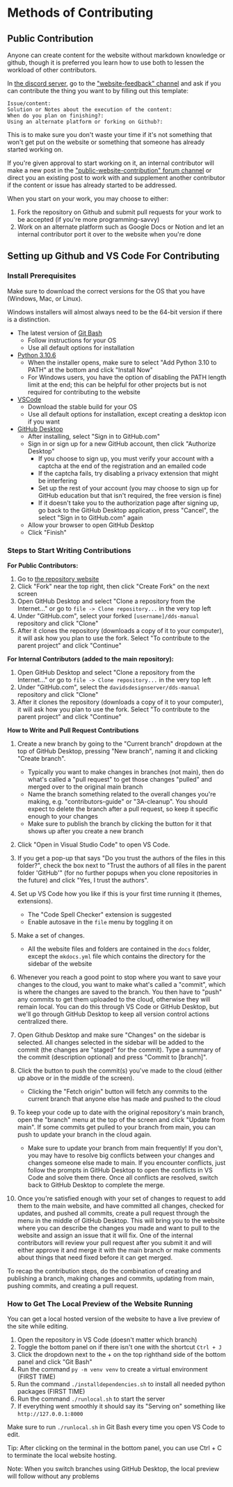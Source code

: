 # Methods of Contributing

## Public Contribution
Anyone can create content for the website without markdown knowledge or github, though it is preferred you learn how to use both to lessen the workload of other contributors.

In [the discord server](https://discord.gg/jHXTdNjYCg), go to the ["website-feedback" channel](https://discord.com/channels/1120162219502608426/1233961750639018104) and ask if you can contribute the thing you want to by filling out this template:

    Issue/content:
    Solution or Notes about the execution of the content:
    When do you plan on finishing?:
    Using an alternate platform or forking on Github?:

This is to make sure you don't waste your time if it's not something that won't get put on the website or something that someone has already started working on.

If you're given approval to start working on it, an internal contributor will make a new post in the ["public-website-contribution" forum channel](https://discord.com/channels/1120162219502608426/1233993910817259663) or direct you an existing post to work with and supplement another contributor if the content or issue has already started to be addressed.

When you start on your work, you may choose to either:

1. Fork the repository on Github and submit pull requests for your work to be accepted (if you're more programming-savvy)
2. Work on an alternate platform such as Google Docs or Notion and let an internal contributor port it over to the website when you're done

## Setting up Github and VS Code For Contributing
### Install Prerequisites
Make sure to download the correct versions for the OS that you have (Windows, Mac, or Linux).

Windows installers will almost always need to be the 64-bit version if there is a distinction.

- The latest version of [Git Bash](https://git-scm.com/downloads)
    - Follow instructions for your OS
    - Use all default options for installation
- [Python 3.10.6](https://www.python.org/downloads/release/python-3106/) 
    - When the installer opens, make sure to select "Add Python 3.10 to PATH" at the bottom and click "Install Now"
    - For Windows users, you have the option of disabling the PATH length limit at the end; this can be helpful for other projects but is not required for contributing to the website
- [VSCode](https://code.visualstudio.com/)
    - Download the stable build for your OS
    - Use all default options for installation, except creating a desktop icon if you want
- [GitHub Desktop](https://desktop.github.com/)
    - After installing, select "Sign in to GitHub.com"
    - Sign in or sign up for a new GitHub account, then click "Authorize Desktop"
        - If you choose to sign up, you must verify your account with a captcha at the end of the registration and an emailed code
        - If the captcha fails, try disabling a privacy extension that might be interfering
        - Set up the rest of your account (you may choose to sign up for GitHub education but that isn't required, the free version is fine)
        - If it doesn't take you to the authorization page after signing up, go back to the GitHub Desktop application, press "Cancel", the select "Sign in to GitHub.com" again
    - Allow your browser to open GitHub Desktop
    - Click "Finish"
    

### Steps to Start Writing Contributions

**For Public Contributors:**

1. Go to [the repository website](https://github.com/davidsdesignserver/dds-manual)
2. Click "Fork" near the top right, then click "Create Fork" on the next screen
3. Open GitHub Desktop and select "Clone a repository from the Internet..." or go to ```file -> Clone repository...``` in the very top left
4. Under "GitHub.com", select your forked ```[username]/dds-manual``` repository  and click "Clone"
5. After it clones the repository (downloads a copy of it to your computer), it will ask how you plan to use the fork. Select "To contribute to the parent project" and click "Continue"

**For Internal Contributors (added to the main repository):**

1. Open GitHub Desktop and select "Clone a repository from the Internet..." or go to ```file -> Clone repository...``` in the very top left
2. Under "GitHub.com", select the ```davidsdesignserver/dds-manual``` repository and click "Clone"
3. After it clones the repository (downloads a copy of it to your computer), it will ask how you plan to use the fork. Select "To contribute to the parent project" and click "Continue"

**How to Write and Pull Request Contributions**

1. Create a new branch by going to the "Current branch" dropdown at the top of GitHub Desktop, pressing "New branch", naming it and clicking "Create branch".
    - Typically you want to make changes in branches (not main), then do what's called a "pull request" to get those changes "pulled" and merged over to the original main branch
    - Name the branch something related to the overall changes you're making, e.g. "contributors-guide" or "3A-cleanup". You should expect to delete the branch after a pull request, so keep it specific enough to your changes
    - Make sure to publish the branch by clicking the button for it that shows up after you create a new branch
2. Click "Open in Visual Studio Code" to open VS Code.
3. If you get a pop-up that says "Do you trust the authors of the files in this folder?", check the box next to "Trust the authors of all files in the parent folder 'GitHub'" (for no further popups when you clone repositories in the future) and click "Yes, I trust the authors".
4. Set up VS Code how you like if this is your first time running it (themes, extensions).
    - The "Code Spell Checker" extension is suggested
    - Enable autosave in the ```file``` menu by toggling it on
5. Make a set of changes.
    - All the website files and folders are contained in the ```docs``` folder, except the ```mkdocs.yml``` file which contains the directory for the sidebar of the website

6. Whenever you reach a good point to stop where you want to save your changes to the cloud, you want to make what's called a "commit", which is where the changes are saved to the branch. You then have to "push" any commits to get them uploaded to the cloud, otherwise they will remain local. You can do this through VS Code or GitHub Desktop, but we'll go through GitHub Desktop to keep all version control actions centralized there.
7. Open Github Desktop and make sure "Changes" on the sidebar is selected. All changes selected in the sidebar will be added to the commit (the changes are "staged" for the commit). Type a summary of the commit (description optional) and press "Commit to [branch]".
8. Click the button to push the commit(s) you've made to the cloud (either up above or in the middle of the screen).
    - Clicking the "Fetch origin" button will fetch any commits to the current branch that anyone else has made and pushed to the cloud

9. To keep your code up to date with the original repository's main branch, open the "branch" menu at the top of the screen and click "Update from main". If some commits get pulled to your branch from main, you can push to update your branch in the cloud again.
    - Make sure to update your branch from main frequently! If you don't, you may have to resolve big conflicts between your changes and changes someone else made to main. If you encounter conflicts, just follow the prompts in GitHub Desktop to open the conflicts in VS Code and solve them there. Once all conflicts are resolved, switch back to GitHub Desktop to complete the merge.

10. Once you're satisfied enough with your set of changes to request to add them to the main website, and have committed all changes, checked for updates, and pushed all commits, create a pull request through the menu in the middle of GitHub Desktop. This will bring you to the website where you can describe the changes you made and want to pull to the website and assign an issue that it will fix. One of the internal contributors will review your pull request after you submit it and will either approve it and merge it with the main branch or make comments about things that need fixed before it can get merged.

To recap the contribution steps, do the combination of creating and publishing a branch, making changes and commits, updating from main, pushing commits, and creating a pull request.


### How to Get The Local Preview of the Website Running
You can get a local hosted version of the website to have a live preview of the site while editing.

1. Open the repository in VS Code (doesn't matter which branch)
2. Toggle the bottom panel on if there isn't one with the shortcut ```Ctrl + J```
3. Click the dropdown next to the + on the top righthand side of the bottom panel and click "Git Bash"
4. Run the command ```py -m venv venv``` to create a virtual environment (FIRST TIME)
5. Run the command ```./installdependencies.sh``` to install all needed python packages (FIRST TIME)
6. Run the command ```./runlocal.sh``` to start the server
7. If everything went smoothly it should say its "Serving on" something like ```http://127.0.0.1:8000```

Make sure to run ```./runlocal.sh``` in Git Bash every time you open VS Code to edit.

Tip: After clicking on the terminal in the bottom panel, you can use Ctrl + C to terminate the local website hosting.

Note: When you switch branches using GitHub Desktop, the local preview will follow without any problems
